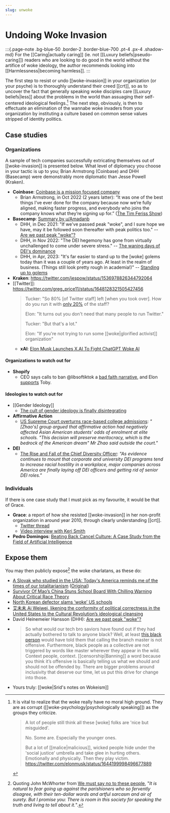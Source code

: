 ```yaml
---
slug: unwoke
---
```


# Undoing Woke Invasion


:::{.page-note .bg-blue-50 .border-2 .border-blue-700 .pt-4 .px-4 .shadow-md}
For the [[Caring|actually caring]] (ie. not [[Luxury beliefs|pseudo-caring]]) readers who are looking to do good in the world without the artifice of woke ideology, the author recommends looking into [[Harmlessness|becoming harmless]].
:::

The first step to resist or undo [[woke-invasion]] in your organization (or your psyche) is to thoroughly understand their creed [[crt]], so as to uncover the fact that generally speaking woke disciples care [[Luxury beliefs|less]] about the problems in the world than assuaging their self-centered ideological feelings.[^mhg] The next step, obviously, is then to effectuate an elimination of the wannabe woke invaders from your organization by instituting a culture based on common sense values stripped of identity politics.

[^mhg]: It is vital to realize that the woke really have no moral high ground. They are as corrupt ([[woke-psychology|psychologically speaking]]) as the groups they criticize.
    > A lot of people still think all these [woke] folks are 'nice but misguided'.
    > 
    > No. Some are. Especially the younger ones.
    > 
    > But a lot of [[malice|malicious]], wicked people hide under the 'social justice' umbrella and take glee in hurting others. Emotionally and physically. Then they play victim. https://twitter.com/elonmusk/status/1644199998496677889

## Case studies

### Organizations

A sample of tech companies successfully extricating themselves out of [[woke-invasion]] is presented below. What level of diplomacy you choose in your tactic is up to you; Brian Armstrong (Coinbase) and DHH (Basecamp) were demonstrably more diplomatic than Jesse Powell (Kraken).

- **Coinbase**: [Coinbase is a mission focused company](https://blog.coinbase.com/coinbase-is-a-mission-focused-company-af882df8804)
	- Brian Armstrong, in Oct 2022 (2 years latter): “It was one of the best things I’ve ever done for the company because now we’re fully aligned, making faster progress, and everybody who joins the company knows what they’re signing up for.” ([The Tim Feriss Show](https://twitter.com/FrankAFetter/status/1740951131755524193))
- **Basecamp**: [Summary by u/Amadanb](https://old.reddit.com/r/TheMotte/comments/n3pe45/culture_war_roundup_for_the_week_of_may_03_2021/gwwj9vm/?context=3&sort=best)
	- DHH, in Dec 2021: "If we've passed peak "woke", and I sure hope we have, may it be followed soon thereafter with peak politics too." -- [Are we past peak "woke"?](https://world.hey.com/dhh/are-we-past-peak-woke-c313b7d1)
	- DHH, in Nov 2022: "The DEI hegemony has gone from virtually unchallenged to come under severe stress." -- [The waning days of DEI's dominance](https://world.hey.com/dhh/the-waning-days-of-dei-s-dominance-9a5b656c)
	- DHH, in Apr, 2023: "It's far easier to stand up to the [woke] golems today than it was a couple of years ago. At least in the realm of business. (Things still look pretty rough in academia!)" -- [Standing up to golems](https://world.hey.com/dhh/standing-up-to-golems-c98dd4a8)
- **Kraken**: https://twitter.com/jespow/status/1536978826344792064 
- [[Twitter]]: https://twitter.com/greg_price11/status/1648128321505427456
    > Tucker: "So 80% [of Twitter staff] left [when you took over]. How do you run it with [only 20%](https://twitter.com/elonmusk/status/1593899029531803649) of the staff?
    >
    > Elon: "It turns out you don't need that many people to run Twitter."
    > 
    > Tucker: "But that's a lot."
    > 
    > Elon: "If you're not trying to run some [[woke|glorified activist]] organization"
    - **xAI**: [Elon Musk Launches X.AI To Fight ChatGPT Woke AI](https://www.forbes.com/sites/martineparis/2023/04/16/elon-musk-launches-xai-to-fight-chatgpt-woke-ai-with-twitter-data/?sh=ae7c73151f82)

#### Organizations to watch out for

- **Shopify**
  - CEO says calls to ban @libsoftiktok a [bad faith narrative](https://twitter.com/tobi/status/1596440473849274369), and Elon [supports](https://twitter.com/elonmusk/status/1597185759316152320) Toby.

#### Ideologies to watch out for

- [[Gender Ideology]]
  - [The cult of gender ideology is finally disintegrating](https://archive.is/20230609223701/https://www.telegraph.co.uk/columnists/2023/05/30/the-cult-of-gender-ideology-finally-crumbling/#selection-2957.4-2957.57)
- **Affirmative Action**
  - [US Supreme Court overturns race-based college admissions](https://www.bbc.com/news/world-us-canada-65886212): *"[Zhao's] group argued that affirmative action had negatively affected Asian American students' odds of enrolment at elite schools. "This decision will preserve meritocracy, which is the bedrock of the American dream" Mr Zhao said outside the court."*
- **DEI**
  - [The Rise and Fall of the Chief Diversity Officer](https://twitter.com/lhfang/status/1682414781020491776): *"As evidence continues to mount that corporate and university DEI programs tend to increase racial hostility in a workplace, major companies across America are finally laying off DEI officers and getting rid of senior DEI roles."*

### Individuals

If there is one case study that I must pick as my favourite, it would be that of Grace.

- **Grace**: a report of how she resisted [[woke-invasion]] in her non-profit organization in around year 2010, through clearly understanding [[crt]].
  - [Twitter thread](https://threadreaderapp.com/thread/1386739669866455043.html)
  - [Video interview with Keri Smith](https://odysee.com/@unsafe:f/deprogrammed-grace-surviving-a-woke:2?)
- **Pedro Domingos**: [Beating Back Cancel Culture: A Case Study from the Field of Artificial Intelligence](https://archive.ph/0yUs8)

## Expose them

You may then publicly expose[^no] the woke charlatans, as these do:

[^no]: Quoting John McWhorter from [We must say no to these people](https://world.hey.com/dhh/we-must-say-no-to-these-people-e0fb301c), "*It is natural to fear going up against the parishioners who so fervently disagree, with their ten-dollar words and artful sarcasm and air of surety. But I promise you: There is room in this society for speaking the truth and living to tell about it.*".

- [A Slovak who studied in the USA: Today's America reminds me of the times of our totalitarianism](https://translate.google.com/translate?sl=auto&tl=en&u=https://www.postoj.sk/77885/novy-clanok) ([Original](https://www.postoj.sk/77885/novy-clanok))
- [Survivor Of Mao’s China Stuns School Board With Chilling Warning About Critical Race Theory](https://www.dailywire.com/news/watch-survivor-of-maos-china-stuns-school-board-with-chilling-warning-about-critical-race-theory)
- [North Korean defector slams ‘woke’ US schools](https://nypost.com/2021/06/14/north-korean-defector-slams-woke-us-schools/)
- [艾未未  Ai Weiwei, likening the conformity of political correctness in the United States to the Cultural Revolution’s ideological cleansing](https://twitter.com/MargaretHoover/status/1460401404477124611) 
- David Heinemeier Hansson (DHH): [Are we past peak "woke"?](https://world.hey.com/dhh/are-we-past-peak-woke-c313b7d1)
- > So what would our tech bro saviors have found out if they had actually bothered to talk to anyone black? Well, at least [this black person](https://mooseyanon.medium.com/github-f-ck-your-name-change-de599033bbbe) would have told them that calling the branch master is not offensive. Furthermore, black people as a collective are not triggered by words like master wherever they appear in the wild. Context people, context. [[censorship|Banning]] a word because you think it’s offensive is basically telling us what we should and should not be offended by. There are bigger problems around inclusivity that deserve our time, let us put this drive for change into those.
- Yours truly: [[woke|Srid's notes on Wokeism]]


